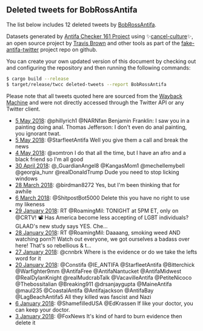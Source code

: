 ## Deleted tweets for BobRossAntifa

The list below includes 12 deleted tweets by
[BobRossAntifa](https://twitter.com/BobRossAntifa).



Datasets generated by [Antifa Checker 161 Project](https://twitter.com/antifacheck161) using ✨[cancel-culture](https://github.com/travisbrown/cancel-culture)✨, an open source project by 
[Travis Brown](https://twitter.com/travisbrown) and other tools as part of the 
[fake-antifa-twitter](https://github.com/antifacheck161/fake-antifa-twitter) project repo on github.

You can create your own updated version of this document by checking out and configuring the
repository and then running the following commands:

```bash
$ cargo build --release
$ target/release/twcc deleted-tweets --report BobRossAntifa
```

Please note that all tweets quoted here are sourced from the
[Wayback Machine](https://web.archive.org) and were not directly accessed through the Twitter API or
any Twitter client.

* [ 5 May 2018](https://web.archive.org/web/20180505125452/https://twitter.com/BobRossAntifa/status/992749469849530368): @phillyrich1 @NARNfan Benjamin Franklin: I saw you in a painting doing anal. Thomas Jefferson: I don't even do anal painting, you ignorant twat. <!--992749469849530368-->
* [ 5 May 2018](https://web.archive.org/web/20180505125033/https://twitter.com/BobRossAntifa/status/992748383520649219): @StarfleetAntifa Well you give them a call and break the news <!--992748383520649219-->
* [ 4 May 2018](https://web.archive.org/web/20180504183919/https://twitter.com/BobRossAntifa/status/992473765647962115): @xomtron I do that all the time, but I have an afro and a black friend so I'm all good <!--992473765647962115-->
* [30 April 2018](https://web.archive.org/web/20180430184318/https://twitter.com/BobRossAntifa/status/991025216657805312): @_GuardianAngel8 @KangasMom1 @mechellemybell @georgia_hunr @realDonaldTrump Dude you need to stop licking windows <!--991025216657805312-->
* [28 March 2018](https://web.archive.org/web/20180328014611/https://twitter.com/BobRossAntifa/status/978810451286024193): @birdman8272 Yes, but I'm been thinking that for awhile <!--978810451286024193-->
* [ 6 March 2018](https://web.archive.org/web/20180306005703/https://twitter.com/BobRossAntifa/status/970825553430401026): @ShitpostBot5000 Delete this you have no right to use my likeness <!--970825553430401026-->
* [29 January 2018](https://web.archive.org/web/20180129205448/https://twitter.com/BobRossAntifa/status/958081013917339648): RT @RoamingMil: TONIGHT at 5PM ET, only on @CRTV! 📽️ Has America become less accepting of LGBT individuals? GLAAD's new study says YES. Che… <!--958081013917339648-->
* [28 January 2018](https://web.archive.org/web/20180128125848/https://twitter.com/BobRossAntifa/status/957598836733693952): RT @RoamingMil: Daaaang, smoking weed AND watching porn?! Watch out everyone, we got ourselves a badass over here! That's so rebellious &amp; t… <!--957598836733693952-->
* [27 January 2018](https://web.archive.org/web/20180127221536/https://twitter.com/BobRossAntifa/status/957376572180303873): @cnnbrk Where is the evidence or do we take the lefts word for it <!--957376572180303873-->
* [20 January 2018](https://web.archive.org/web/20180120160744/https://twitter.com/BobRossAntifa/status/954747280460079105): @Constifa @IE_ANTIFA @StarfleetAntifa @Bitterchick @Warfighter9mm @AntifaFree @AntifaNantucket @AntifaMidwest @RealDylanKnight @realMudcrabTalk @VacavilleAntifa @PetiteNicoco @Thebossitalian @Breaking911 @drsanjaygupta @MaineAntifa @maul235 @CoastalAntifa @Antifajackson @AntifaBay @LagBeachAntifa5 All they killed was fascist and Nazi <!--954747280460079105-->
* [ 6 January 2018](https://web.archive.org/web/20180106151316/https://twitter.com/BobRossAntifa/status/949660143326777345): @ShamefilledUSA @EdKrassen If like your doctor, you can keep your doctor. <!--949660143326777345-->
* [ 3 January 2018](https://web.archive.org/web/20180103213529/https://twitter.com/BobRossAntifa/status/948669167728775168): @FoxNews It's kind of hard to burn evidence then delete it <!--948669167728775168-->
